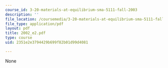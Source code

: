 ```yaml
---
course_id: 3-20-materials-at-equilibrium-sma-5111-fall-2003
description: ''
file_location: /coursemedia/3-20-materials-at-equilibrium-sma-5111-fall-2003/2351e2e3794429b699f82b01d99d4081_2002_e2.pdf
file_type: application/pdf
layout: pdf
title: 2002_e2.pdf
type: course
uid: 2351e2e3794429b699f82b01d99d4081

---
```

None
